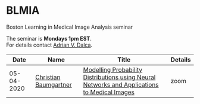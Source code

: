 # BLMIA
Boston Learning in Medical Image Analysis seminar

The seminar is **Mondays 1pm EST**.  
For details contact [Adrian V. Dalca](http://adalca.mit.edu).



| Date | Name | Title | Details |  
| ---------- | --- | --- | --- |  
| 05-04-2020 | [Christian Baumgartner](assets/05-04-2020.md) | [Modelling Probability Distributions using Neural Networks and Applications to Medical Images ](assets/05-04-2020.md) | zoom |   
